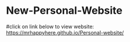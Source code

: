 # New-Personal-Website

#click on link below to view website: 
https://mrhappyhere.github.io/Personal-website/

